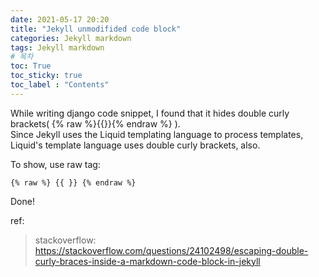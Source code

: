 ```yaml
---
date: 2021-05-17 20:20
title: "Jekyll unmodifided code block"
categories: Jekyll markdown
tags: Jekyll markdown
# 목차
toc: True  
toc_sticky: true 
toc_label : "Contents"
---
```


While writing django code snippet, I found that it hides double curly brackets( {% raw %}{{}}{% endraw %} ).  
Since Jekyll uses the Liquid templating language to process templates, Liquid's template language uses double curly brackets, also.  

To show, use raw tag:  
```
{% raw %} {{ }} {% endraw %}
```  

Done!


ref:  
> stackoverflow: <https://stackoverflow.com/questions/24102498/escaping-double-curly-braces-inside-a-markdown-code-block-in-jekyll>